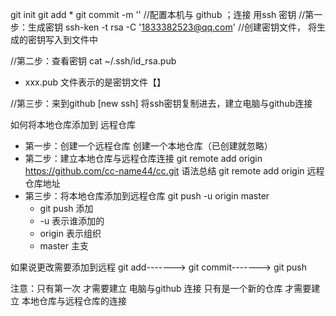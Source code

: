 git init
git add *
git commit -m ''
//配置本机与  github ；连接  用ssh 密钥
//第一步：生成密钥  ssh-ken -t rsa -C '1833382523@qq.com'
//创建密钥文件， 将生成的密钥写入到文件中

//第二步：查看密钥  cat ~/.ssh/id_rsa.pub
- xxx.pub 文件表示的是密钥文件【】


//第三步：来到github [new ssh]  将ssh密钥复制进去，建立电脑与github连接

如何将本地仓库添加到 远程仓库
- 第一步：创建一个远程仓库  创建一个本地仓库（已创建就忽略）
- 第二步：建立本地仓库与远程仓库连接
    git remote add origin https://github.com/cc-name44/cc.git
    语法总结 git remote add origin 远程仓库地址
- 第三步：将本地仓库添加到远程仓库  git push -u origin master
    - git push 添加
    - -u       表示谁添加的
    - origin   表示组织
    - master   主支

如果说更改需要添加到远程
  git add------->    git commit------->   git push

  注意：只有第一次  才需要建立  电脑与github 连接
        只有是一个新的仓库 才需要建立 本地仓库与远程仓库的连接